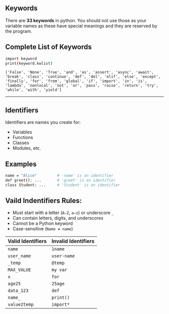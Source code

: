 ## Keywords
There are **33 keywords** in python. You should not use those as your variable names as these have special meanings and they are reserved by the program.

## Complete List of Keywords
```bash
import keyword
print(keyword.kwlist)
```
`['False', 'None', 'True', 'and', 'as', 'assert', 'async', 'await', 'break', 'class', 'continue', 'def', 'del', 'elif', 'else', 'except', 'finally', 'for', 'from', 'global', 'if', 'import', 'in', 'is', 'lambda', 'nonlocal', 'not', 'or', 'pass', 'raise', 'return', 'try', 'while', 'with', 'yield']`

---

## Identifiers
Identifiers are names you create for:
- Variables
- Functions
- Classes
- Modules, etc.

## Examples
```bash
name = "Alice"         # 'name' is an identifier
def greet(): ...       # 'greet' is an identifier
class Student: ...     # 'Student' is an identifier
```

## Vaild Indentifiers Rules:
- Must start with a letter (`A–Z`, `a–z`) or underscore `_`
- Can contain letters, digits, and underscores
- Cannot be a Python keyword
- Case-sensitive (`Name ≠ name`)

| **Valid Identifiers**   | **Invalid Identifiers**   |
| ----------------------- | ------------------------- |
| `name`                  | `1name`                   |
| `user_name`             | `user-name`               |
| `_temp`                 | `@temp`                   |
| `MAX_VALUE`             | `my var`                  |
| `x`                     | `for`                     |
| `age25`                 | `25age`                   |
| `data_123`              | `def`                     |
| `name_`                 | `print()`                 |
| `value2temp`            | `import*`                 |




